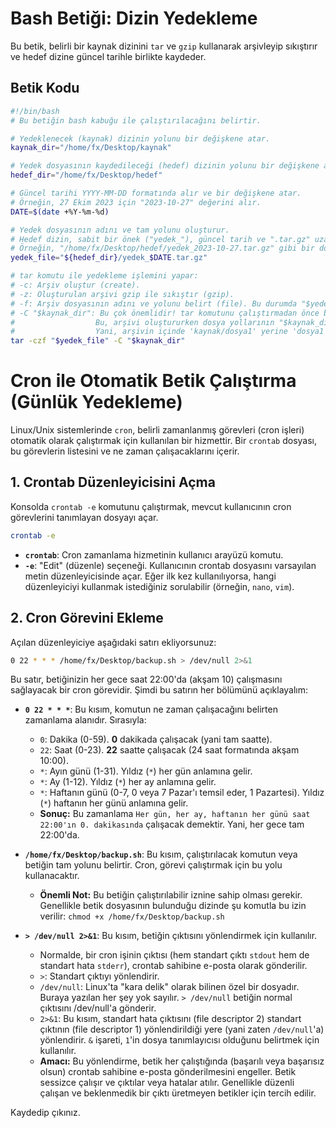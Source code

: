 # Bash Betiği: Dizin Yedekleme

Bu betik, belirli bir kaynak dizinini `tar` ve `gzip` kullanarak arşivleyip sıkıştırır ve hedef dizine güncel tarihle birlikte kaydeder.

## Betik Kodu


```bash
#!/bin/bash
# Bu betiğin bash kabuğu ile çalıştırılacağını belirtir.

# Yedeklenecek (kaynak) dizinin yolunu bir değişkene atar.
kaynak_dir="/home/fx/Desktop/kaynak"

# Yedek dosyasının kaydedileceği (hedef) dizinin yolunu bir değişkene atar.
hedef_dir="/home/fx/Desktop/hedef"

# Güncel tarihi YYYY-MM-DD formatında alır ve bir değişkene atar.
# Örneğin, 27 Ekim 2023 için "2023-10-27" değerini alır.
DATE=$(date +%Y-%m-%d)

# Yedek dosyasının adını ve tam yolunu oluşturur.
# Hedef dizin, sabit bir önek ("yedek_"), güncel tarih ve ".tar.gz" uzantısını birleştirir.
# Örneğin, "/home/fx/Desktop/hedef/yedek_2023-10-27.tar.gz" gibi bir dosya adı oluşur.
yedek_file="${hedef_dir}/yedek_$DATE.tar.gz"

# tar komutu ile yedekleme işlemini yapar:
# -c: Arşiv oluştur (create).
# -z: Oluşturulan arşivi gzip ile sıkıştır (gzip).
# -f: Arşiv dosyasının adını ve yolunu belirt (file). Bu durumda "$yedek_file" değişkenindeki değeri kullanır.
# -C "$kaynak_dir": Bu çok önemlidir! tar komutunu çalıştırmadan önce belirtilen "$kaynak_dir" dizinine geçiş yapar.
#                  Bu, arşivi oluştururken dosya yollarının "$kaynak_dir" önekiyle başlamasını engeller.
#                  Yani, arşivin içinde 'kaynak/dosya1' yerine 'dosya1' bulunur.
tar -czf "$yedek_file" -C "$kaynak_dir"

```

# Cron ile Otomatik Betik Çalıştırma (Günlük Yedekleme)

Linux/Unix sistemlerinde `cron`, belirli zamanlanmış görevleri (cron işleri) otomatik olarak çalıştırmak için kullanılan bir hizmettir. Bir `crontab` dosyası, bu görevlerin listesini ve ne zaman çalışacaklarını içerir.

## 1. Crontab Düzenleyicisini Açma

Konsolda `crontab -e` komutunu çalıştırmak, mevcut kullanıcının cron görevlerini tanımlayan dosyayı açar.

```bash
crontab -e
```

*   **`crontab`**: Cron zamanlama hizmetinin kullanıcı arayüzü komutu.
*   **`-e`**: "Edit" (düzenle) seçeneği. Kullanıcının crontab dosyasını varsayılan metin düzenleyicisinde açar. Eğer ilk kez kullanılıyorsa, hangi düzenleyiciyi kullanmak istediğiniz sorulabilir (örneğin, `nano`, `vim`).


## 2. Cron Görevini Ekleme

Açılan düzenleyiciye aşağıdaki satırı ekliyorsunuz:

```bash
0 22 * * * /home/fx/Desktop/backup.sh > /dev/null 2>&1
```

Bu satır, betiğinizin her gece saat 22:00'da (akşam 10) çalışmasını sağlayacak bir cron görevidir. Şimdi bu satırın her bölümünü açıklayalım:

*   **`0 22 * * *`**: Bu kısım, komutun ne zaman çalışacağını belirten zamanlama alanıdır. Sırasıyla:
    *   `0`: Dakika (0-59). **0** dakikada çalışacak (yani tam saatte).
    *   `22`: Saat (0-23). **22** saatte çalışacak (24 saat formatında akşam 10:00).
    *   `*`: Ayın günü (1-31). Yıldız (`*`) her gün anlamına gelir.
    *   `*`: Ay (1-12). Yıldız (`*`) her ay anlamına gelir.
    *   `*`: Haftanın günü (0-7, 0 veya 7 Pazar'ı temsil eder, 1 Pazartesi). Yıldız (`*`) haftanın her günü anlamına gelir.
    *   **Sonuç:** Bu zamanlama `Her gün, her ay, haftanın her günü saat 22:00'ın 0. dakikasında` çalışacak demektir. Yani, her gece tam 22:00'da.

*   **`/home/fx/Desktop/backup.sh`**: Bu kısım, çalıştırılacak komutun veya betiğin tam yolunu belirtir. Cron, görevi çalıştırmak için bu yolu kullanacaktır.
    *   **Önemli Not:** Bu betiğin çalıştırılabilir iznine sahip olması gerekir. Genellikle betik dosyasının bulunduğu dizinde şu komutla bu izin verilir: `chmod +x /home/fx/Desktop/backup.sh`

*   **`> /dev/null 2>&1`**: Bu kısım, betiğin çıktısını yönlendirmek için kullanılır.
    *   Normalde, bir cron işinin çıktısı (hem standart çıktı `stdout` hem de standart hata `stderr`), crontab sahibine e-posta olarak gönderilir.
    *   `>`: Standart çıktıyı yönlendirir.
    *   `/dev/null`: Linux'ta "kara delik" olarak bilinen özel bir dosyadır. Buraya yazılan her şey yok sayılır. `> /dev/null` betiğin normal çıktısını /dev/null'a gönderir.
    *   `2>&1`: Bu kısım, standart hata çıktısını (file descriptor 2) standart çıktının (file descriptor 1) yönlendirildiği yere (yani zaten `/dev/null`'a) yönlendirir. `&` işareti, `1`'in dosya tanımlayıcısı olduğunu belirtmek için kullanılır.
    *   **Amacı:** Bu yönlendirme, betik her çalıştığında (başarılı veya başarısız olsun) crontab sahibine e-posta gönderilmesini engeller. Betik sessizce çalışır ve çıktılar veya hatalar atılır. Genellikle düzenli çalışan ve beklenmedik bir çıktı üretmeyen betikler için tercih edilir.

Kaydedip çıkınız.

